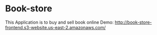 # Book-store
This Application is to buy and sell book online
Demo: http://book-store-frontend.s3-website.us-east-2.amazonaws.com/
